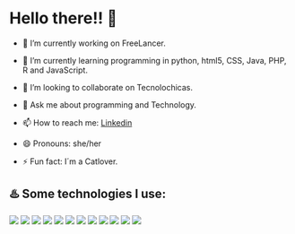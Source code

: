 # Hello there!! 👋

- 🔭 I’m currently working on FreeLancer.
  
- 🌱 I’m currently learning programming in python, html5, CSS, Java, PHP, R and JavaScript.
  
- 👯 I’m looking to collaborate on Tecnolochicas.
  
- 💬 Ask me about programming and Technology.
  
- 📫 How to reach me: [Linkedin](https://www.linkedin.com/in/cristina-fernanda-campos-salazar-672009227/)
  
- 😄 Pronouns: she/her

- ⚡ Fun fact: I´m a Catlover.

## ♨️ Some technologies I use:

<img src="https://img.shields.io/badge/HTML5-E34F26?style=for-the-badge&logo=html5&logoColor=white" /> <img src="https://img.shields.io/badge/Python-FFD43B?style=for-the-badge&logo=python&logoColor=blue" />
<img src="https://img.shields.io/badge/R-276DC3?style=for-the-badge&logo=r&logoColor=white" />
<img src="https://img.shields.io/badge/JavaScript-323330?style=for-the-badge&logo=javascript&logoColor=F7DF1E" />
<img src="https://img.shields.io/badge/CSS3-1572B6?style=for-the-badge&logo=css3&logoColor=white" />
<img src="https://img.shields.io/badge/PHP-777BB4?style=for-the-badge&logo=php&logoColor=white" />
<img src="https://img.shields.io/badge/GitHub-100000?style=for-the-badge&logo=github&logoColor=white" />
<img src="https://img.shields.io/badge/MySQL-005C84?style=for-the-badge&logo=mysql&logoColor=white" />
<img src="https://img.shields.io/badge/Android_Studio-3DDC84?style=for-the-badge&logo=android-studio&logoColor=white" />
<img src="https://img.shields.io/badge/Adobe%20Dreamweaver-072401?style=for-the-badge&logo=Adobe%20Dreamweaver&logoColor=34F400" />
<img src="https://img.shields.io/badge/sublime_text-%23575757.svg?&style=for-the-badge&logo=sublime-text&logoColor=important" />
<img src="https://img.shields.io/badge/Visual_Studio-5C2D91?style=for-the-badge&logo=visual%20studio&logoColor=white" />

